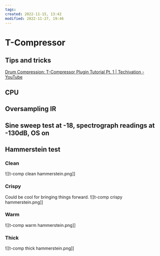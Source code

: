 ```yaml
---
tags: 
created: 2022-11-15, 13:42
modified: 2022-11-27, 19:46
---
```


# T-Compressor

## Tips and tricks
[Drum Compression: T-Compressor Plugin Tutorial Pt. 1 | Techivation - YouTube](https://www.youtube.com/watch?v=p9TubZ7kkFI)

## CPU

## Oversampling IR

## Sine sweep test at -18, spectrograph readings at -130dB, OS on

## Hammerstein test

### Clean
![[t-comp clean hammerstein.png]]

### Crispy
Could be cool for bringing things forward.
![[t-comp crispy hammerstein.png]]

### Warm
![[t-comp warm hammerstein.png]]

### Thick
![[t-comp thick hammerstein.png]]